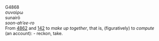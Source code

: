<body>
  <p>G4868<br>  συναίρω  <br> sunairō  <br><i>soon-ah‘ee-ro </i><br>From <a href="g4862.htm">4862</a> and <a href="g0142.htm">142</a>  to <i>make</i> <i>up</i> <i>together</i>, that is, (figuratively) to <i>compute</i> (an account): - reckon, take.<br></p>
 </body>